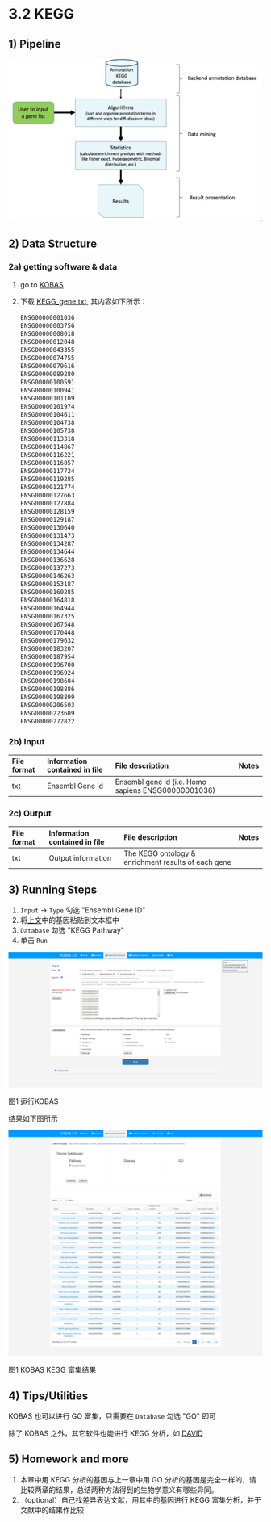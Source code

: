 # 3.2 KEGG

## 1\) Pipeline

![](../../.gitbook/assets/keggpipeline.png)

## 2\) Data Structure

### 2a\) getting software & data <a id="kegg-install"></a>

1. go to [KOBAS](http://kobas.cbi.pku.edu.cn/anno_iden.php)
2. 下载 [KEGG\_gene.txt](https://github.com/lulab/teaching_book/tree/a477eeb385bf47dcc662cd104dca1bdb0a84b68c/files/go_kegg/KEGG.txt), 其内容如下所示：

   ```text
   ENSG00000001036
   ENSG00000003756
   ENSG00000008018
   ENSG00000012048
   ENSG00000043355
   ENSG00000074755
   ENSG00000079616
   ENSG00000089280
   ENSG00000100591
   ENSG00000100941
   ENSG00000101109
   ENSG00000101974
   ENSG00000104611
   ENSG00000104738
   ENSG00000105738
   ENSG00000113318
   ENSG00000114867
   ENSG00000116221
   ENSG00000116857
   ENSG00000117724
   ENSG00000119285
   ENSG00000121774
   ENSG00000127663
   ENSG00000127884
   ENSG00000128159
   ENSG00000129187
   ENSG00000130640
   ENSG00000131473
   ENSG00000134287
   ENSG00000134644
   ENSG00000136628
   ENSG00000137273
   ENSG00000146263
   ENSG00000153187
   ENSG00000160285
   ENSG00000164818
   ENSG00000164944
   ENSG00000167325
   ENSG00000167548
   ENSG00000170448
   ENSG00000179632
   ENSG00000183207
   ENSG00000187954
   ENSG00000196700
   ENSG00000196924
   ENSG00000198604
   ENSG00000198886
   ENSG00000198899
   ENSG00000206503
   ENSG00000223609
   ENSG00000272822
   ```

### 2b\) Input

| **File format** | **Information contained in file** | **File description** | **Notes** |
| :--- | :--- | :--- | :--- |
| txt | Ensembl Gene id | Ensembl gene id \(i.e. Homo sapiens ENSG00000001036\) |  |

### 2c\) Output

| **File format** | **Information contained in file** | **File description** | **Notes** |
| :--- | :--- | :--- | :--- |
| txt | Output information | The KEGG ontology & enrichment results of each gene |  |

## 3\) Running Steps

1. `Input` -&gt; `Type` 勾选 "Ensembl Gene ID"
2. 将[上文](3.2.kegg.md#kegg-install)中的基因粘贴到文本框中
3. `Database` 勾选 "KEGG Pathway"
4. 单击 `Run`

![](../../.gitbook/assets/kegg-run.png)

图1 运行KOBAS

结果如下图所示

![](../../.gitbook/assets/kegg-result.png)

图1 KOBAS KEGG 富集结果

## 4\) Tips/Utilities

KOBAS 也可以进行 GO 富集，只需要在 `Database` 勾选 "GO" 即可

除了 KOBAS 之外，其它软件也能进行 KEGG 分析，如 [DAVID](https://david.ncifcrf.gov/)

## 5\) Homework and more

1. 本章中用 KEGG 分析的基因与上一章中用 GO 分析的基因是完全一样的，请比较两章的结果，总结两种方法得到的生物学意义有哪些异同。
2. （optional）自己找差异表达文献，用其中的基因进行 KEGG 富集分析，并于文献中的结果作比较

